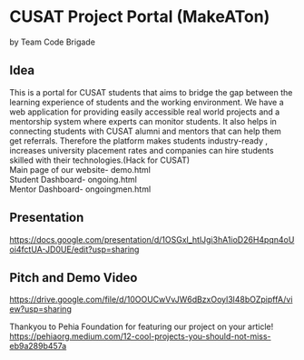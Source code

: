 # CUSAT Project Portal (MakeATon)
by Team Code Brigade 
## Idea 
This is a portal for CUSAT students that aims to bridge the gap between the learning experience of students and the working environment. We have a web application for providing easily accessible real world projects and a mentorship system where experts can monitor students. It also helps in connecting students with CUSAT alumni and mentors that can help them get referrals. Therefore the platform makes students industry-ready , increases university placement rates and companies can hire students skilled with their technologies.(Hack for CUSAT)  
Main page of our website- demo.html  
Student Dashboard- ongoing.html  
Mentor Dashboard- ongoingmen.html  
## Presentation 
https://docs.google.com/presentation/d/1OSGxl_htlJgi3hA1ioD26H4pqn4oUoi4fctUA-JD0UE/edit?usp=sharing  
## Pitch and Demo Video 
https://drive.google.com/file/d/10OOUCwVvJW6dBzxOoyl3l48bOZpipffA/view?usp=sharing

Thankyou to Pehia Foundation for featuring our project on your article!
https://pehiaorg.medium.com/12-cool-projects-you-should-not-miss-eb9a289b457a
